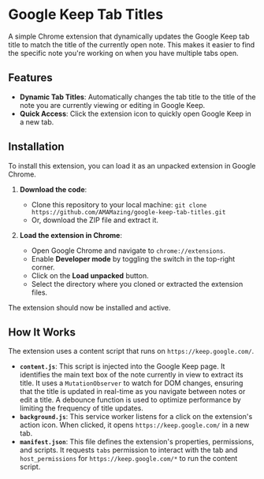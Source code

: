 # Google Keep Tab Titles

A simple Chrome extension that dynamically updates the Google Keep tab title to match the title of the currently open note. This makes it easier to find the specific note you're working on when you have multiple tabs open.

## Features

- **Dynamic Tab Titles**: Automatically changes the tab title to the title of the note you are currently viewing or editing in Google Keep.
- **Quick Access**: Click the extension icon to quickly open Google Keep in a new tab.

## Installation

To install this extension, you can load it as an unpacked extension in Google Chrome.

1.  **Download the code**:
    - Clone this repository to your local machine:
      `git clone https://github.com/AMAMazing/google-keep-tab-titles.git`
    - Or, download the ZIP file and extract it.

2.  **Load the extension in Chrome**:
    - Open Google Chrome and navigate to `chrome://extensions`.
    - Enable **Developer mode** by toggling the switch in the top-right corner.
    - Click on the **Load unpacked** button.
    - Select the directory where you cloned or extracted the extension files.

The extension should now be installed and active.

## How It Works

The extension uses a content script that runs on `https://keep.google.com/`.

- **`content.js`**: This script is injected into the Google Keep page. It identifies the main text box of the note currently in view to extract its title. It uses a `MutationObserver` to watch for DOM changes, ensuring that the title is updated in real-time as you navigate between notes or edit a title. A debounce function is used to optimize performance by limiting the frequency of title updates.
- **`background.js`**: This service worker listens for a click on the extension's action icon. When clicked, it opens `https://keep.google.com/` in a new tab.
- **`manifest.json`**: This file defines the extension's properties, permissions, and scripts. It requests `tabs` permission to interact with the tab and `host_permissions` for `https://keep.google.com/*` to run the content script.
